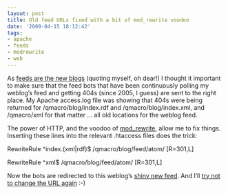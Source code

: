 ```yaml
---
layout: post
title: Old feed URLs fixed with a bit of mod_rewrite voodoo
date: '2009-04-15 18:12:42'
tags:
- apache
- feeds
- modrewrite
- web
---
```



As [feeds are the new blogs](http://identi.ca/notice/2941485) (quoting myself, oh dear!) I thought it important to make sure that the feed bots that have been continuously polling my weblog’s feed and getting 404s (since 2005, I guess) are sent to the right place. My Apache access.log file was showing that 404s were being returned for /qmacro/blog/index.rdf and /qmacro/blog/index.xml, and /qmacro/xml for that matter … all old locations for the weblog feed.

The power of HTTP, and the voodoo of [mod_rewrite](http://httpd.apache.org/docs/2.0/mod/mod_rewrite.html), allow me to fix things. Inserting these lines into the relevant .htaccess files does the trick:

RewriteRule ^index.(xml|rdf)$ /qmacro/blog/feed/atom/ [R=301,L]

RewriteRule ^xml$ /qmacro/blog/feed/atom/ [R=301,L]

Now the bots are redirected to this weblog’s [shiny new feed](/feed/atom/). And I’ll [try not to change the URL again](http://www.w3.org/Provider/Style/URI) :-)


